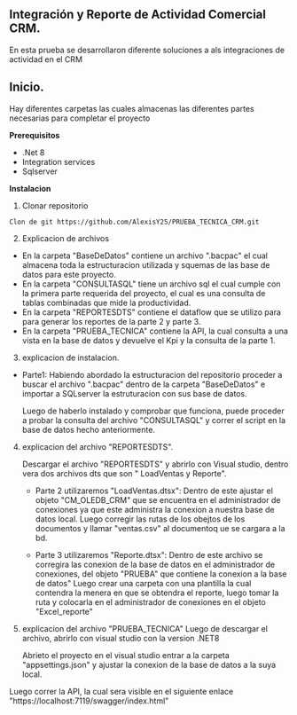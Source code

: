 ## Integración y Reporte de Actividad Comercial CRM.

En esta prueba se desarrollaron diferente soluciones a als integraciones de actividad en el CRM

## Inicio.
Hay diferentes carpetas las cuales almacenas las diferentes partes necesarias para completar el proyecto

**Prerequisitos**
- .Net 8
- Integration services
- Sqlserver

**Instalacion**

1. Clonar repositorio

``` Clon de git https://github.com/AlexisY25/PRUEBA_TECNICA_CRM.git ```

2. Explicacion de archivos

- En la carpeta "BaseDeDatos" contiene un archivo ".bacpac" el cual almacena toda la estructuracion utilizada y squemas de las base de datos para este proyecto.
- En la carpeta "CONSULTASQL" tiene un archivo sql el cual cumple con la primera parte requerida del proyecto, el cual es una consulta de tablas combinadas que mide la productividad.
- En la carpeta "REPORTESDTS" contiene el dataflow que se utilizo para para generar los reportes de la parte 2 y parte 3.
- En la carpeta "PRUEBA_TECNICA" contiene la API, la cual consulta a una vista en la base de datos y devuelve el Kpi y la consulta de la parte 1.

3. explicacion de instalacion.

- Parte1:
   Habiendo abordado la estructuracion del repositorio proceder a buscar el archivo ".bacpac" dentro de la carpeta "BaseDeDatos" e importar a SQLserver la estruturacion con sus base de datos.

   Luego de haberlo instalado y comprobar que funciona, puede proceder a probar la consulta del archivo "CONSULTASQL" y correr el script en la base de datos hecho anteriormente.

4. explicacion del archivo "REPORTESDTS".

   Descargar el archivo "REPORTESDTS" y abrirlo con Visual studio, dentro vera dos archivos dts que son " LoadVentas y Reporte".

   - Parte 2 utilizaremos "LoadVentas.dtsx":
     Dentro de este ajustar el objeto "CM_OLEDB_CRM" que se encuentra en el administrador de conexiones ya que este administra la conexion a nuestra base de datos local.
     Luego corregir las rutas de los obejtos de los documentos y llamar "ventas.csv" al documentoq ue se cargara a la bd.

   - Parte 3 utilizaremos "Reporte.dtsx":
     Dentro de este archivo se corregira las conexion de la base de datos en el administrador de conexiones, del objeto "PRUEBA" que contiene la conexion a la base de datos"
     Luego crear una carpeta con una plantilla la cual contendra la menera en que se obtendra el reporte, luego tomar la ruta y colocarla en el administrador de conexiones en el objeto "Excel_reporte"

5. explicacion del archivo "PRUEBA_TECNICA"
   Luego de descargar el archivo, abrirlo con visual studio con la version .NET8

   Abrieto el proyecto en el visual studio entrar a la carpeta "appsettings.json" y ajustar la conexion de la base de datos a la suya local.
   
  Luego correr la API, la cual sera visible en el siguiente enlace "https://localhost:7119/swagger/index.html"



     
